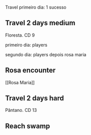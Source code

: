 Travel primeiro dia: 1 sucesso

## Travel 2 days medium
Floresta. CD 9

primeiro dia: players

segundo dia: players depois rosa maria

## Rosa encounter
[[Rosa Maria]]

## Travel 2 days hard
Pântano. CD 13

## Reach swamp

